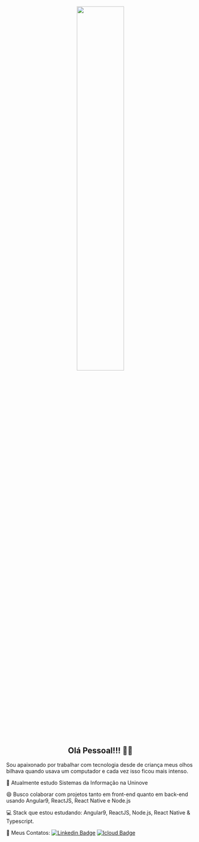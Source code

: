 <h1 align="center">
  <img  height="" width="50%" src="https://media.giphy.com/media/13UZisxBxkjPwI/giphy-downsized.gif">
</h1>

<h2 align="center">Olá Pessoal!!! 👋😄</h2>


Sou apaixonado por trabalhar com tecnologia desde de criança meus olhos bilhava quando usava um computador e cada vez isso ficou mais intenso.<br>

🚀   Atualmente estudo Sistemas da Informação na Uninove<br>

😄   Busco colaborar com projetos tanto em front-end quanto em back-end usando Angular9, ReactJS, React Native e Node.js<br>

💻   Stack que estou estudando: Angular9, ReactJS, Node.js, React Native & Typescript.<br>

💬   Meus Contatos: [![Linkedin Badge](https://img.shields.io/badge/-Jo%C3%A3o%20Henrique-blue?style=flat-square&logo=Linkedin&logoColor=white&link=https://www.linkedin.com/in/iamjoaohenrique/)](https://www.linkedin.com/in/iamjoaohenrique/) [![Icloud Badge](https://img.shields.io/badge/-joaohs50@gmail.com-c14438?style=flat-square&logo=Icloud&logoColor=white&link=mailto:joaohs50@gmail.com)](mailto:joaohs50@gmail.com)

<!--
**iamjoaohenrique/iamjoaohenrique** is a ✨ _special_ ✨ repository because its `README.md` (this file) appears on your GitHub profile.
